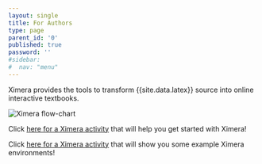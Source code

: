 ```yaml
---
layout: single
title: For Authors
type: page
parent_id: '0'
published: true
password: ''
#sidebar:
#  nav: "menu"
---
```


Ximera provides the tools to transform {{site.data.latex}} source into online
interactive textbooks.



![Ximera flow-chart](https://ximera.osu.edu/introduction/gettingStarted/whatIsXimera/XimeraGraphic.png)


Click [here for a Ximera activity](https://ximera.osu.edu/introduction/gettingStarted) that will help you get started with Ximera!


Click [here for a Ximera activity](https://ximera.osu.edu/examples) that will show you some example Ximera environments!

